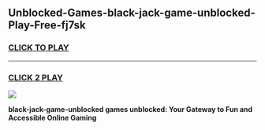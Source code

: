 
## Unblocked-Games-black-jack-game-unblocked-Play-Free-fj7sk
<h3>
<a href="https://premium76.site?title=black-jack-game-unblocked&ref=12A">CLICK TO PLAY</a></h3>
<hr>

<h3>
<a href="https://premium76.site?title=black-jack-game-unblocked&ref=12A">CLICK 2 PLAY</a>
  
</h3>

<a href="https://premium76.site?title=black-jack-game-unblocked&ref=12A"><img src="https://clearcache.store/games.png"></a>


**black-jack-game-unblocked games unblocked: Your Gateway to Fun and Accessible Online Gaming**

